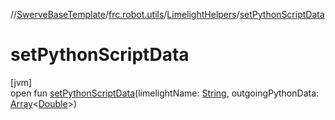 //[SwerveBaseTemplate](../../../index.md)/[frc.robot.utils](../index.md)/[LimelightHelpers](index.md)/[setPythonScriptData](set-python-script-data.md)

# setPythonScriptData

[jvm]\
open fun [setPythonScriptData](set-python-script-data.md)(limelightName: [String](https://docs.oracle.com/javase/8/docs/api/java/lang/String.html), outgoingPythonData: [Array](https://kotlinlang.org/api/latest/jvm/stdlib/kotlin/-array/index.html)&lt;[Double](https://kotlinlang.org/api/latest/jvm/stdlib/kotlin/-double/index.html)&gt;)

